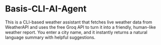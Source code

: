 # Basis-CLI-AI-Agent
This is a CLI-based weather assistant that fetches live weather data from WeatherAPI and uses the free Groq API to turn it into a friendly, human-like weather report. You enter a city name, and it instantly returns a natural language summary with helpful suggestions.
